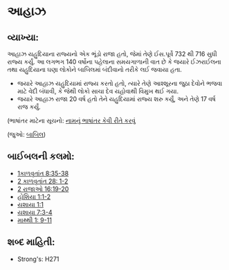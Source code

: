 # આહાઝ 

## વ્યાખ્યા: 

આહાઝ યહુદિયાના રાજ્યનો એક ભૂંડો રાજા હતો, જેમાં તેણે ઈસ.પૂર્વે 732 થી 716 સુધી રાજ્ય કર્યું.
આ લગભગ 140 વર્ષોના પહેલાના સમયગાળાની વાત છે કે જયારે ઈઝરાઈલના તથા યહુદિયાના ઘણા લોકોને બાબિલમાં બંદીવાનો તરીકે લઈ જવાયા હતા.

* જયારે આહાઝ યહુદિયામાં રાજ્ય કરતો હતો, ત્યારે તેણે આશ્શૂરના જુઠા દેવોને ભજવા માટે વેદી બંધાવી, કે જેથી લોકો સાચા દેવ યહોવાથી વિમુખ થઈ ગયા.
* જયારે આહાઝ રાજા 20 વર્ષ હતો તેને યહુદિયામાં રાજ્ય શરુ કર્યું, અને તેણે 17 વર્ષ રાજ કર્યું.

(ભાષાંતર માટેના સૂચનો: [નામનું ભાષાંતર કેવી રીતે કરવું](rc://gu/ta/man/translate/translate-names)

(જુઓ: [બાબિલ](../names/babylon.md))

## બાઈબલની કલમો: 

* [1કાળવૃતાંત 8:35-38](rc://gu/tn/help/1ch/08/35)
* [2 કાળવૃતાંત 28: 1-2](rc://gu/tn/help/2ch/28/01)
* [2 રાજાઓ 16:19-20](rc://gu/tn/help/2ki/16/19)
* [હોશિયા 1:1-2](rc://gu/tn/help/hos/01/01)
* [યશાયા 1:1](rc://gu/tn/help/isa/01/01)
* [યશાયા 7:3-4](rc://gu/tn/help/isa/07/03)
* [માથ્થી 1: 9-11](rc://gu/tn/help/mat/01/09)

## શબ્દ માહિતી: 

* Strong's: H271
